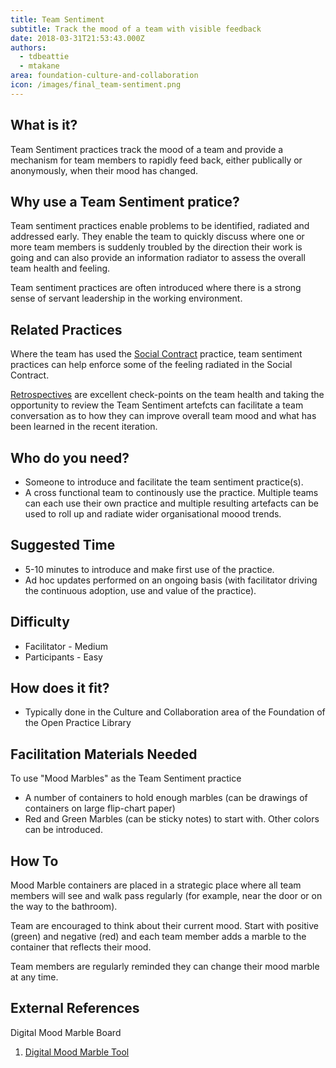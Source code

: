 ```yaml
---
title: Team Sentiment
subtitle: Track the mood of a team with visible feedback
date: 2018-03-31T21:53:43.000Z
authors:
  - tdbeattie
  - mtakane
area: foundation-culture-and-collaboration
icon: /images/final_team-sentiment.png
---
```



## What is it?

Team Sentiment practices track the mood of a team and provide a mechanism for team members to rapidly feed back, either publically or anonymously, when their mood has changed.

## Why use a Team Sentiment pratice?

Team sentiment practices enable problems to be identified, radiated and addressed early. They enable the team to quickly discuss where one or more team members is suddenly troubled by the direction their work is going and can also provide an information radiator to assess the overall team health and feeling.

Team sentiment practices are often introduced where there is a strong sense of servant leadership in the working environment.


## Related Practices

Where the team has used the [Social Contract](/practice/social-contract/) practice, team sentiment practices can help enforce some of the feeling radiated in the Social Contract.

[Retrospectives](/practice/realtime-retrospective/) are excellent check-points on the team health and taking the opportunity to review the Team Sentiment artefcts can facilitate a team conversation as to how they can improve overall team mood and what has been learned in the recent iteration.


## Who do you need?

- Someone to introduce and facilitate the team sentiment practice(s).
- A cross functional team to continously use the practice. Multiple teams can each use their own practice and multiple resulting artefacts can be used to roll up and radiate wider organisational moood trends.


## Suggested Time

- 5-10 minutes to introduce and make first use of the practice.
- Ad hoc updates performed on an ongoing basis (with facilitator driving the continuous adoption, use and value of the practice).

## Difficulty

- Facilitator - Medium
- Participants - Easy

## How does it fit?

- Typically done in the Culture and Collaboration area of the Foundation of the Open Practice Library

## Facilitation Materials Needed

To use "Mood Marbles" as the Team Sentiment practice
- A number of containers to hold enough marbles (can be drawings of containers on large flip-chart paper)
- Red and Green Marbles (can be sticky notes) to start with. Other colors can be introduced.

## How To

Mood Marble containers are placed in a strategic place where all team members will see and walk pass regularly (for example, near the door or on the way to the bathroom).

Team are encouraged to think about their current mood. Start with positive (green) and negative (red) and each team member adds a marble to the container that reflects their mood.

Team members are regularly reminded they can change their mood marble at any time.


## External References

Digital Mood Marble Board


1. [Digital Mood Marble Tool](https://www.teammood.com/en/)
